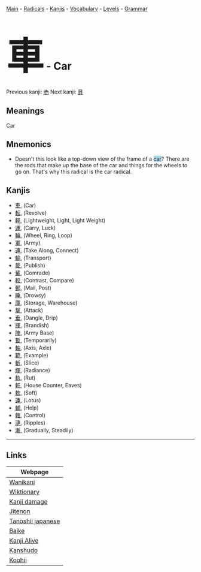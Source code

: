 <style> bigfont {font-size: 100px}</style>
[Main](../README.md) -
[Radicals](../radicals.md) -
[Kanjis](../kanjis.md) -
[Vocabulary](../vocabulary.md) -
[Levels](../levels.md) -
[Grammar](../grammar.md)
# <bigfont> 車</bigfont> - Car 

Previous kanji: [赤](赤.md) Next kanji: [貝](貝.md) 

## Meanings
 Car
## Mnemonics
 * Doesn't this look like a top-down view of the frame of a <span style="background-color:#ADD8E6"> car</span>? There are the rods that make up the base of the car and things for the wheels to go on. That's why this radical is the car radical.


## Kanjis
 * [車](../kanjis/車.md), (Car)
* [転](../kanjis/転.md), (Revolve)
* [軽](../kanjis/軽.md), (Lightweight, Light, Light Weight)
* [運](../kanjis/運.md), (Carry, Luck)
* [輪](../kanjis/輪.md), (Wheel, Ring, Loop)
* [軍](../kanjis/軍.md), (Army)
* [連](../kanjis/連.md), (Take Along, Connect)
* [輸](../kanjis/輸.md), (Transport)
* [載](../kanjis/載.md), (Publish)
* [輩](../kanjis/輩.md), (Comrade)
* [較](../kanjis/較.md), (Contrast, Compare)
* [郵](../kanjis/郵.md), (Mail, Post)
* [睡](../kanjis/睡.md), (Drowsy)
* [庫](../kanjis/庫.md), (Storage, Warehouse)
* [撃](../kanjis/撃.md), (Attack)
* [垂](../kanjis/垂.md), (Dangle, Drip)
* [揮](../kanjis/揮.md), (Brandish)
* [陣](../kanjis/陣.md), (Army Base)
* [暫](../kanjis/暫.md), (Temporarily)
* [軸](../kanjis/軸.md), (Axis, Axle)
* [範](../kanjis/範.md), (Example)
* [斬](../kanjis/斬.md), (Slice)
* [輝](../kanjis/輝.md), (Radiance)
* [軌](../kanjis/軌.md), (Rut)
* [軒](../kanjis/軒.md), (House Counter, Eaves)
* [軟](../kanjis/軟.md), (Soft)
* [蓮](../kanjis/蓮.md), (Lotus)
* [輔](../kanjis/輔.md), (Help)
* [轄](../kanjis/轄.md), (Control)
* [漣](../kanjis/漣.md), (Ripples)
* [漸](../kanjis/漸.md), (Gradually, Steadily)



---

## Links 

| Webpage |
| --- |
| [Wanikani          ](https://www.wanikani.com/kanji/車) |
| [Wiktionary        ](https://en.wiktionary.org/wiki/車) |
| [Kanji damage      ](http://www.kanjidamage.com/kanji/search?utf8=✓&q=車) |
| [Jitenon           ](https://jitenon.com/kanji/車) |
| [Tanoshii japanese ](https://www.tanoshiijapanese.com/dictionary/kanji.cfm?k=車) |
| [Baike             ](https://baike.baidu.com/item/車) |
| [Kanji Alive       ](https://app.kanjialive.com/車) |
| [Kanshudo          ](https://www.kanshudo.com/searchmn?q=車) |
| [Koohii            ](https://kanji.koohii.com/study/kanji/車) |
